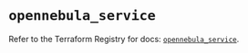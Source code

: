 # `opennebula_service`

Refer to the Terraform Registry for docs: [`opennebula_service`](https://registry.terraform.io/providers/opennebula/opennebula/1.5.0/docs/resources/service).
